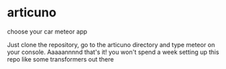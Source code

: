 # articuno
choose your car meteor app

Just clone the repository, go to the articuno directory and type meteor on your console. Aaaaannnnd that's it! you won't spend a week setting up this repo like some transformers out there
